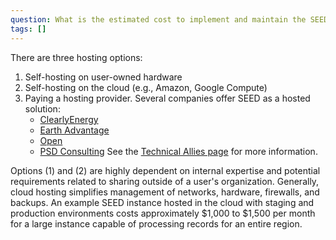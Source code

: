 ```yaml
---
question: What is the estimated cost to implement and maintain the SEED Platform as part of a benchmarking system?
tags: []
---
```


There are three hosting options:

1. Self-hosting on user-owned hardware
2. Self-hosting on the cloud (e.g., Amazon, Google Compute)
3. Paying a hosting provider. Several companies offer SEED as a hosted solution:
   - [ClearlyEnergy](https://www.clearlyenergy.com/)
   - [Earth Advantage](https://www.earthadvantage.org/creating-change/home-energy-score.html)
   - [Open](https://opentech.eco/)
   - [PSD Consulting](http://psdconsulting.com)
     See the [Technical Allies page](../technical_ally.md) for more information.

Options (1) and (2) are highly dependent on internal expertise and potential requirements related to sharing outside of a user's organization. Generally, cloud hosting simplifies management of networks, hardware, firewalls, and backups. An example SEED instance hosted in the cloud with staging and production environments costs approximately $1,000 to $1,500 per month for a large instance capable of processing records for an entire region.

